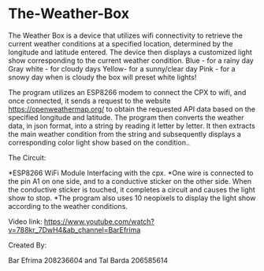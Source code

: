 # The-Weather-Box

The Weather Box is a device that utilizes wifi connectivity to retrieve the current weather conditions at a specified location, 
determined by the longitude and latitude entered. 
The device then displays a customized light show corresponding to the current weather condition.
Blue - for a rainy day
Gray white - for cloudy days
Yellow- for a sunny/clear day
Pink - for a snowy day
when is cloudy the box will preset white lights!

The program utilizes an ESP8266 modem to connect the CPX to wifi, and once connected, 
it sends a request to the website https://openweathermap.org/ to obtain the requested API data 
based on the specified longitude and latitude. 
The program then converts the weather data, in json format, into a string by reading it letter by letter. 
It then extracts the main weather condition from the string and subsequently displays a corresponding color light show based on the condition..

  The Circuit:
  
  *ESP8266 WiFi Module Interfacing with the cpx.
  *One wire is connected to the pin A1 on one side, and to a conductive sticker on the other side. 
  When the conductive sticker is touched, it completes a circuit and causes the light show to stop. 
  *The program also uses 10 neopixels to display the light show according to the weather conditions.

  Video link: 
  https://www.youtube.com/watch?v=788kr_7DwH4&ab_channel=BarEfrima
  
  Created By:
  
  Bar Efrima 208236604 and Tal Barda 206585614

